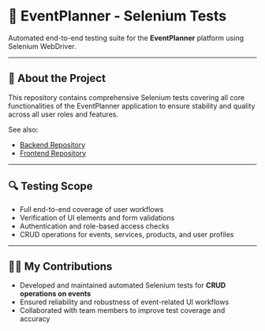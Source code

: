 # 🧪 EventPlanner - Selenium Tests

Automated end-to-end testing suite for the **EventPlanner** platform using Selenium WebDriver.

---

## 📖 About the Project

This repository contains comprehensive Selenium tests covering all core functionalities of the EventPlanner application to ensure stability and quality across all user roles and features.

See also:  
- [Backend Repository](https://github.com/Nikola034/Event-Planner-Backend)  
- [Frontend Repository](https://github.com/Nikola034/Event-Planner-Frontend) 

---

## 🔍 Testing Scope

- Full end-to-end coverage of user workflows  
- Verification of UI elements and form validations  
- Authentication and role-based access checks  
- CRUD operations for events, services, products, and user profiles  

---

## 👨‍💻 My Contributions

- Developed and maintained automated Selenium tests for **CRUD operations on events**  
- Ensured reliability and robustness of event-related UI workflows  
- Collaborated with team members to improve test coverage and accuracy  
